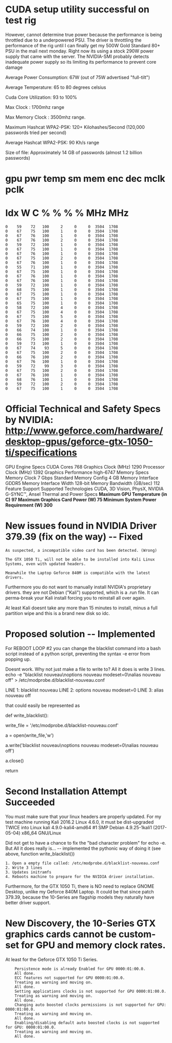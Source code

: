 # CUDA setup utility successful on test rig

However, cannot determine true power because the performance is being throttled due to a underpowered PSU. The driver is throttling the performance of the rig until I can finally get my 500W Gold Standard 80+ PSU in the mail next monday. Right now its using a stock 290W power supply that came with the server. The NVIDIA-SMI probably detects inadequate power supply so its limiting its performance to prevent core damage

Average Power Consumption: 67W (out of 75W advertised "full-tilt")

Average Temperature: 65 to 80 degrees celsius

Cuda Core Utilization: 93 to 100%

Max Clock : 1700mhz range

Max Memory Clock : 3500mhz range.

Maximum Hashcat WPA2-PSK: 120+ Kilohashes/Second (120,000 passwords tried per second)

Average Hashcat WPA2-PSK: 90 Kh/s range

Size of file: Approximately 14 GB of passwords (almost 1.2 billion passwords)

# gpu   pwr  temp    sm   mem   enc   dec  mclk  pclk
# Idx     W     C     %     %     %     %   MHz   MHz
    0    59    72   100     2     0     0  3504  1708
    0    67    75   100     1     0     0  3504  1708
    0    67    76   100     1     0     0  3504  1708
    0    67    76   100     2     0     0  3504  1708
    0    59    72   100     1     0     0  3504  1708
    0    67    75   100     1     0     0  3504  1708
    0    67    76   100     1     0     0  3504  1708
    0    67    75   100     2     0     0  3504  1708
    0    67    76   100     1     0     0  3504  1708
    0    55    71   100     1     0     0  3504  1708
    0    67    75   100     1     0     0  3504  1708
    0    67    76   100     1     0     0  3504  1708
    0    67    76   100     1     0     0  3504  1708
    0    59    72   100     1     0     0  3504  1708
    0    68    75   100     1     0     0  3504  1708
    0    67    75   100     1     0     0  3504  1708
    0    67    75   100     1     0     0  3504  1708
    0    65    75   100     1     0     0  3504  1708
    0    58    72   100     4     0     0  3504  1708
    0    67    75   100     4     0     0  3504  1708
    0    67    75   100     5     0     0  3504  1708
    0    67    76   100     4     0     0  3504  1708
    0    59    72   100     2     0     0  3504  1708
    0    66    74   100     1     0     0  3504  1708
    0    66    75   100     2     0     0  3504  1708
    0    66    75   100     2     0     0  3504  1708
    0    59    73   100     1     0     0  3504  1708
    0    67    74    93     5     0     0  3504  1708
    0    67    75   100     2     0     0  3504  1708
    0    66    76   100     2     0     0  3504  1708
    0    67    76   100     1     0     0  3504  1708
    0    59    72    99     3     0     0  3504  1708
    0    67    75   100     2     0     0  3504  1708
    0    67    76   100     1     0     0  3504  1708
    0    68    76   100     1     0     0  3504  1708
    0    59    72   100     2     0     0  3504  1708
    0    67    75   100     1     0     0  3504  1708

# Official Technical and Safety Specs by NVIDIA: http://www.geforce.com/hardware/desktop-gpus/geforce-gtx-1050-ti/specifications

GPU Engine Specs
CUDA Cores
768
Graphics Clock (MHz)
1290
Processor Clock (MHz)
1392
Graphics Performance
high-6747
Memory Specs
Memory Clock
7 Gbps
Standard Memory Config
4 GB
Memory Interface
GDDR5
Memory Interface Width
128-bit
Memory Bandwidth (GB/sec)
112
Feature Support
Supported Technologies
CUDA, 3D Vision, PhysX, NVIDIA G-SYNC™, Ansel
Thermal and Power Specs
**Maximum GPU Temperature (in C)
97
Maximum Graphics Card Power (W)
75
Minimum System Power Requirement (W)
300**

# New issues found in NVIDIA Driver 379.39 (fix on the way) -- Fixed

    As suspected, a incompatible video card has been detected. (Wrong)

    The GTX 1050 Ti, will not be able to be installed into Kali Linux Systems, even with updated headers. 

    Meanwhile the Laptop Geforce 840M is compatible with the latest drivers. 

Furthermore you do not want to manually install NVIDIA's proprietary drivers. they are not Debian ("Kali") supported, which is a .run file. It can perma-break your Kali install forcing you to reinstall all over again.

At least Kali doesnt take any more than 15 minutes to install, minus a full partition wipe and this is a brand new disk so idc.

# Proposed solution -- Implemented

For REBOOT LOOP #2 you can change the blacklist command into a bash script instead of a python script, preventing the syntax -e error from popping up.

Doesnt work. Why not just make a file to write to? All it does is write 3 lines. echo -e "blacklist nouveau\noptions nouveau modeset=0\nalias nouveau off" > /etc/modprobe.d/blacklist-nouveau.conf

LINE 1: blacklist nouveau
LINE 2: options nouveau modeset=0
LINE 3: alias nouveau off

that could easily be represented as

def write_blacklist():

  write_file = '/etc/modprobe.d/blacklist-nouveau.conf'
  
  a = open(write_file,'w')
  
  a.write('blacklist nouveau\noptions nouveau modeset=0\nalias nouveau off')
  
  a.close()
  
  return 

# Second Installation Attempt Succeeded
You must make sure that your linux headers are properly updated. For my test machine running Kali 2016.2 Linux 4.6.0, it must be dist-upgraded TWICE into Linux kali 4.9.0-kali4-amd64 #1 SMP Debian 4.9.25-1kali1 (2017-05-04) x86_64 GNU/Linux

Did not get to have a chance to fix the "bad character problem" for echo -e. But All it does really is... -- implemented the pythonic way of doing it (see above, function write_blacklist())

    1. Open a empty file called: /etc/modprobe.d/blacklist-nouveau.conf
    2. Write 3 lines
    3. Updates initramfs
    4. Reboots machine to prepare for the NVIDIA driver installation. 

Furthermore, for the GTX 1050 Ti, there is NO need to replace GNOME Desktop, unlike my Geforce 840M Laptop. It could be that since patch 379.39, because the 10-Series are flagship models they naturally have better driver support. 

# New Discovery, the 10-Series GTX graphics cards cannot be custom-set for GPU and memory clock rates.

At least for the Geforce GTX 1050 Ti Series. 

        Persistence mode is already Enabled for GPU 0000:01:00.0.
        All done.
        ECC features not supported for GPU 0000:01:00.0.
        Treating as warning and moving on.
        All done.
        Setting applications clocks is not supported for GPU 0000:01:00.0.
        Treating as warning and moving on.
        All done.
        Changing auto boosted clocks permissions is not supported for GPU: 0000:01:00.0.
        Treating as warning and moving on.
        All done.
        Enabling/disabling default auto boosted clocks is not supported for GPU: 0000:01:00.0.
        Treating as warning and moving on.
        All done.

